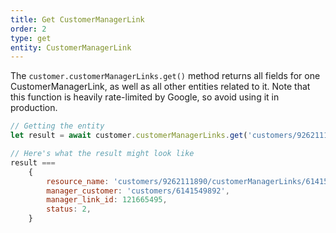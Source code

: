 ```yaml
---
title: Get CustomerManagerLink
order: 2
type: get
entity: CustomerManagerLink
---
```


The `customer.customerManagerLinks.get()` method returns all fields for one CustomerManagerLink, as well as all other entities related to it. Note that this function is heavily rate-limited by Google, so avoid using it in production.

```javascript
// Getting the entity
let result = await customer.customerManagerLinks.get('customers/9262111890/customerManagerLinks/6141549892~121665495')

// Here's what the result might look like
result ===
    {
        resource_name: 'customers/9262111890/customerManagerLinks/6141549892~121665495',
        manager_customer: 'customers/6141549892',
        manager_link_id: 121665495,
        status: 2,
    }
```
